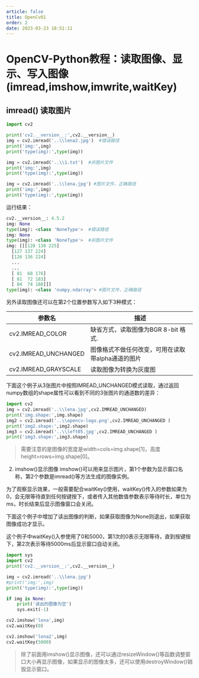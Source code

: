 ```yaml
---
article: false
title: OpenCv01
order: 2
date: 2023-03-23 18:51:11
---
```

# OpenCV-Python教程：读取图像、显示、写入图像(imread,imshow,imwrite,waitKey)

## imread() 读取图片
```python
import cv2

print('cv2.__version__:',cv2.__version__)
img = cv2.imread('..\\lena2.jpg')  #错误路径
print('img:',img)
print('type(img):',type(img))

img = cv2.imread('..\\1.txt')  #非图片文件
print('img:',img)
print('type(img):',type(img))

img = cv2.imread('..\\lena.jpg') #图片文件，正确路径
print('img:',img)
print('type(img):',type(img))
```
运行结果：
```python
cv2.__version__: 4.5.2
img: None
type(img): <class 'NoneType'>  #错误路径
img: None
type(img): <class 'NoneType'>  #非图片文件
img: [[[128 138 225]
  [127 137 224]
  [126 136 224]
  ...
  ...
  [ 81  68 176]
  [ 81  72 183]
  [ 84  74 188]]]
type(img): <class 'numpy.ndarray'> #图片文件，正确路径
```
另外读取图像还可以在第2个位置参数写入如下3种模式：

|参数名|描述|
|---|---|
|cv2.IMREAD_COLOR	|缺省方式，读取图像为BGR 8-bit 格式.|
|cv2.IMREAD_UNCHANGED	|图像格式不做任何改变，可用在读取带alpha通道的图片|
|cv2.IMREAD_GRAYSCALE	|读取图像为转换为灰度图|

下面这个例子从3张图片中按照IMREAD_UNCHANGED模式读取，通过返回numpy数组的shape属性可以看到不同的3张图片的通道数的差异：

```python
import cv2
img = cv2.imread('..\\lena.jpg',cv2.IMREAD_UNCHANGED)
print('img.shape:',img.shape)
img2 = cv2.imread('..\\opencv-logo.png',cv2.IMREAD_UNCHANGED )
print('img2.shape:',img2.shape)
img3 = cv2.imread('..\\left05.jpg',cv2.IMREAD_UNCHANGED )
print('img3.shape:',img3.shape)
```
> 需要注意的是图像的宽度是width=cols=img.shape[1]，高度height=rows=img.shape[0]。

2. imshow()显示图像
imshow()可以用来显示图片，第1个参数为显示窗口名称，第2个参数是imread()等方法生成的图像实例。

为了观察显示效果，一般需要配合waitKey()使用，waitKey()传入的参数如果为0，会无限等待直到任何按键按下，或者传入其他数值参数表示等待时长，单位为ms，时长结束后显示图像窗口会关闭。

下面这个例子中增加了读出图像的判断，如果获取图像为None则退出，如果获取图像成功才显示。

这个例子中waitKey()入参使用了0和5000，第1次的0表示无限等待，直到按键按下，第2次表示等待5000ms后显示窗口自动关闭。

``` python
import sys
import cv2
print('cv2.__version__:',cv2.__version__)

img = cv2.imread('..\\lena.jpg')
#print('img:',img)
print('type(img):',type(img))

if img is None:
    print('读出的图像为空')
    sys.exit(-1)

cv2.imshow('lena',img)
cv2.waitKey(0)

cv2.imshow('lena2',img)
cv2.waitKey(5000)
```

> 除了前面用imshow()显示图像，还可以通过resizeWindow()等函数调整窗口大小再显示图像，如果显示的图像太多，还可以使用destroyWindow()销毁显示窗口。

